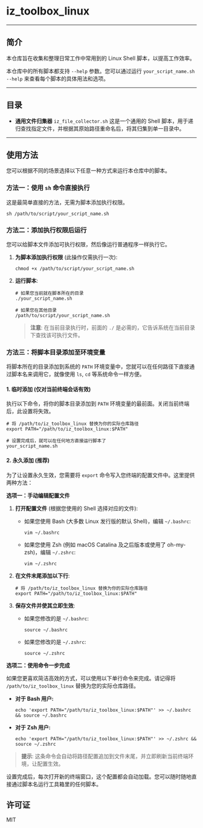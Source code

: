# iz_toolbox_linux

---
## 简介

本仓库旨在收集和整理日常工作中常用到的 Linux Shell 脚本，以提高工作效率。

本仓库中的所有脚本都支持 `--help` 参数。您可以通过运行 `your_script_name.sh --help` 来查看每个脚本的具体用法和选项。

---
## 目录

- **通用文件归集器** `iz_file_collector.sh` 
	这是一个通用的 Shell 脚本，用于递归查找指定文件，并根据其原始路径重命名后，将其归集到单一目录中。

---
## 使用方法

您可以根据不同的场景选择以下任意一种方式来运行本仓库中的脚本。

### 方法一：使用 `sh` 命令直接执行

这是最简单直接的方法，无需为脚本添加执行权限。

```
sh /path/to/script/your_script_name.sh
```
    

### 方法二：添加执行权限后运行

您可以给脚本文件添加可执行权限，然后像运行普通程序一样执行它。

1. **为脚本添加执行权限** (此操作仅需执行一次):
    
    ```
    chmod +x /path/to/script/your_script_name.sh
    ```
    
2. **运行脚本**:
    
    ```
    # 如果您当前就在脚本所在的目录
    ./your_script_name.sh
    
    # 如果您在其他目录
    /path/to/script/your_script_name.sh
    ```
    
    > **注意**: 在当前目录执行时，前面的 `./` 是必需的，它告诉系统在当前目录下查找该可执行文件。
    

### 方法三：将脚本目录添加至环境变量

将脚本所在的目录添加到系统的 `PATH` 环境变量中，您就可以在任何路径下直接通过脚本名来调用它，就像使用 `ls`, `cd` 等系统命令一样方便。

#### 1. 临时添加 (仅对当前终端会话有效)

执行以下命令，将你的脚本目录添加到 `PATH` 环境变量的最前面。关闭当前终端后，此设置将失效。

```
# 将 /path/to/iz_toolbox_linux 替换为你的实际仓库路径
export PATH="/path/to/iz_toolbox_linux:$PATH"

# 设置完成后，就可以在任何地方直接运行脚本了
your_script_name.sh

```

#### 2. 永久添加 (推荐)

为了让设置永久生效，您需要将 `export` 命令写入您终端的配置文件中。这里提供两种方法：

**选项一：手动编辑配置文件**

1. **打开配置文件** (根据您使用的 Shell 选择对应的文件):
    
    - 如果您使用 Bash (大多数 Linux 发行版的默认 Shell)，编辑 `~/.bashrc`:
        
        ```
        vim ~/.bashrc
        ```
        
    - 如果您使用 Zsh (例如 macOS Catalina 及之后版本或使用了 oh-my-zsh)，编辑 `~/.zshrc`:
        
        ```
        vim ~/.zshrc
        ```
        
2. **在文件末尾添加以下行**:
    
    ```
    # 将 /path/to/iz_toolbox_linux 替换为你的实际仓库路径
    export PATH="/path/to/iz_toolbox_linux:$PATH"
    ```
    
3. **保存文件并使其立即生效**:
    
    - 如果您修改的是 `~/.bashrc`:
        
        ```
        source ~/.bashrc
        ```
        
    - 如果您修改的是 `~/.zshrc`:
        
        ```
        source ~/.zshrc
        ```
        

**选项二：使用命令一步完成**

如果您更喜欢简洁高效的方式，可以使用以下单行命令来完成。请记得将 `/path/to/iz_toolbox_linux` 替换为您的实际仓库路径。

- **对于 Bash 用户:**
    
    ```
    echo 'export PATH="/path/to/iz_toolbox_linux:$PATH"' >> ~/.bashrc && source ~/.bashrc
    ```
    
- **对于 Zsh 用户:**
    
    ```
    echo 'export PATH="/path/to/iz_toolbox_linux:$PATH"' >> ~/.zshrc && source ~/.zshrc
    ```
    

> **提示**: 这条命令会自动将路径配置追加到文件末尾，并立即刷新当前终端环境，让配置生效。

设置完成后，每次打开新的终端窗口，这个配置都会自动加载。您可以随时随地直接通过脚本名运行工具箱里的任何脚本。


## 许可证

MIT